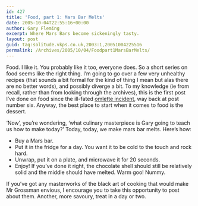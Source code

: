 ```yaml
---
id: 427
title: 'Food, part 1: Mars Bar Melts'
date: 2005-10-04T22:55:16+00:00
author: Gary Fleming
excerpt: Where Mars Bars become sickeningly tasty.
layout: post
guid: tag:solitude.vkps.co.uk,2003:1,20051004225516
permalink: /Archives/2005/10/04/Foodpart1MarsBarMelts/
---
```

Food. I like it. You probably like it too, everyone does. So a short series on food seems like the right thing. I&#8217;m going to go over a few very unhealthy recipes (that sounds a bit formal for the kind of thing I mean but alas there are no better words), and possibly diverge a bit. To my knowledge (ie from recall, rather than from looking through the archives), this is the first post I&#8217;ve done on food since the ill-fated [omlette incident](/Archives/2003/01/17/Omlette), way back at post number six. Anyway, the best place to start when it comes to food is the dessert.

&#8216;Now&#8217;, you&#8217;re wondering, &#8216;what culinary masterpiece is Gary going to teach us how to make today?&#8217; Today, today, we make mars bar melts. Here&#8217;s how:

  * Buy a Mars bar.
  * Put it in the fridge for a day. You want it to be cold to the touch and rock hard.
  * Unwrap, put it on a plate, and microwave it for 20 seconds.
  * Enjoy! If you&#8217;ve done it right, the chocolate shell should still be relatively solid and the middle should have melted. Warm goo! Nummy.

If you&#8217;ve got any masterworks of the black art of cooking that would make Mr Grossman envious, I encourage you to take this opportunity to post about them. Another, more savoury, treat in a day or two.